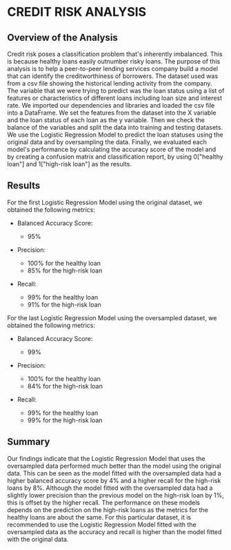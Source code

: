 # CREDIT RISK ANALYSIS

## Overview of the Analysis

Credit risk poses a classification problem that's inherently imbalanced. This is because healthy loans easily outnumber risky loans. 
The purpose of this analysis is to help a peer-to-peer lending services company build a model that can identify the creditworthiness
of borrowers. The dataset used was from a csv file showing the historical lending activity from the company. The variable that we 
were trying to predict was the loan status using a list of features or characteristics of different loans including loan size and
interest rate. We imported our dependencies and libraries and loaded the csv file into a DataFrame. We set the features from the
dataset into the X variable and the loan status of each loan as the y variable. Then we check the balance of the variables and 
split the data into training and testing datasets. We use the Logistic Regression Model to predict the loan statuses using 
the original data and by oversampling the data. Finally, we evaluated each model's performance by calculating the accuracy score
of the model and by creating a confusion matrix and classification report, by using 0["healthy loan"] and 1["high-risk loan"] 
as the results.

## Results

For the first Logistic Regression Model using the original dataset, we obtained the following metrics:

  * Balanced Accuracy Score:
    * 95%

  * Precision:
    * 100% for the healthy loan
    * 85% for the high-risk loan

  * Recall:
    * 99% for the healthy loan
    * 91% for the high-risk loan

For the last Logistic Regression Model using the oversampled dataset, we obtained the following metrics:

  * Balanced Accuracy Score:
    * 99%

  * Precision:
    * 100% for the healthy loan
    * 84% for the high-risk loan

  * Recall:
    * 99% for the healthy loan
    * 99% for the high-risk loan

## Summary

Our findings indicate that the Logistic Regression Model that uses the oversampled data performed much better than the model using 
the original data. This can be seen as the model fitted with the oversampled data had a higher balanced accuracy score by 4% and a higher 
recall for the high-risk loans by 8%. Although the model fitted with the oversampled data had a slightly lower precision than the previous
model on the high-risk loan by 1%, this is offset by the higher recall. The performance on these models depends on the prediction on the 
high-risk loans as the metrics for the healthy loans are about the same. For this particular dataset, it is recommended to use the 
Logistic Regression Model fitted with the oversampled data as the accuracy and recall is higher than the model fitted with the original
data.

